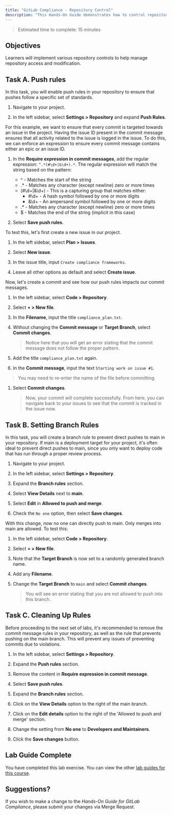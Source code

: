 ```yaml
---
title: "GitLab Compliance - Repository Control"
description: "This Hands-On Guide demonstrates how to control repository access and modification."
---
```


> Estimated time to complete: 15 minutes

## Objectives

Learners will implement various repository controls to help manage repository access and modification.

## Task A. Push rules

In this task, you will enable push rules in your repository to ensure that pushes follow a specific set of standards.

1. Navigate to your project.

1. In the left sidebar, select **Settings > Repository** and expand **Push Rules**.

For this example, we want to ensure that every commit is targeted towards an issue in the project. Having the issue ID present in the commit message ensures that all activity related to the issue is logged in the issue. To do this, we can enforce an expression to ensure every commit message contains either an epic or an issue ID.

1. In the **Require expression in commit messages**, add the regular expression: `^.*(#\d+|&\d+).*`. The regular expression will match the string based on the pattern: 

    - ^ - Matches the start of the string
    - .* - Matches any character (except newline) zero or more times
    - (#\d+|&\d+) - This is a capturing group that matches either:
        - #\d+ - A hash symbol followed by one or more digits
        - &\d+ - An ampersand symbol followed by one or more digits
    - .* - Matches any character (except newline) zero or more times
    - $ - Matches the end of the string (implicit in this case)

1. Select **Save push rules**.

To test this, let's first create a new issue in our project.

1. In the left sidebar, select **Plan > Issues**.

1. Select **New issue**.

1. In the issue title, input `Create compliance frameworks`. 

1. Leave all other options as default and select **Create issue**.

Now, let's create a commit and see how our push rules impacts our commit messages.

1. In the left sidebar, select **Code > Repository**.

1. Select **+ > New file**.

1. In the **Filename**, input the title `compliance_plan.txt`. 

1. Without changing the **Commit message** or **Target Branch**, select **Commit changes**.

    > Notice here that you will get an error stating that the commit message does not follow the proper pattern.

1. Add the title `compliance_plan.txt` again.

1. In the **Commit message**, input the text `Starting work on issue #1`.

> You may need to re-enter the name of the file before committing.

1. Select **Commit changes**. 

    > Now, your commit will complete successfully. From here, you can navigate back to your issues to see that the commit is tracked in the issue now.

## Task B. Setting Branch Rules

In this task, you will create a branch rule to prevent direct pushes to main in your repository. If main is a deployment target for your project, it's often ideal to prevent direct pushes to main, since you only want to deploy code that has run through a proper review process.

1. Navigate to your project.

1. In the left sidebar, select **Settings > Repository**.

1. Expand the **Branch rules** section.

1. Select **View Details** next to **main**.

1. Select **Edit** in **Allowed to push and merge**.

1. Check the `No one` option, then select **Save changes**.

With this change, now no one can directly push to main. Only merges into main are allowed. To test this:

1. In the left sidebar, select **Code > Repository**.

1. Select **+ > New file**.

1. Note that the **Target Branch** is now set to a randomly generated branch name.

1. Add any **Filename**.

1. Change the **Target Branch** to `main` and select **Commit changes**.

    > You will see an error stating that you are not allowed to push into this branch.

## Task C. Cleaning Up Rules

Before proceeding to the next set of labs, it's recommended to remove the commit message rules in your repository, as well as the rule that prevents pushing on the main branch. This will prevent any issues of preventing commits due to violations. 

1. In the left sidebar, select **Settings > Repository**.

1. Expand the **Push rules** section.

1. Remove the content in **Require expression in commit message**. 

1. Select **Save push rules**.

1. Expand the **Branch rules** section.

1. Click on the **View Details** option to the right of the main branch.

1. Click on the **Edit details** option to the right of the 'Allowed to push and merge' section.

1. Change the setting from **No one** to **Developers and Maintainers**.

1. Click the **Save changes** button.

## Lab Guide Complete

You have completed this lab exercise. You can view the other [lab guides for this course](/handbook/customer-success/professional-services-engineering/education-services/ilt-labs/gitlabcompliancehandson).

## Suggestions?

If you wish to make a change to the *Hands-On Guide for GitLab Compliance*, please submit your changes via Merge Request.
